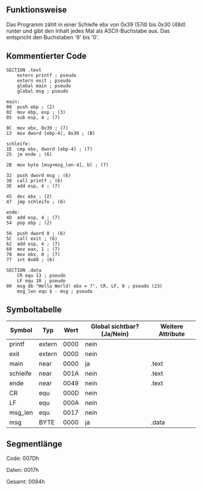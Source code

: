 ## Funktionsweise

Das Programm zählt in einer Schleife ebx von 0x39 (57d) bis 0x30 (48d) runter
und gibt den Inhalt jedes Mal als ASCII-Buchstabe aus. Das entspricht den
Buchstaben '9' bis '0'.

## Kommentierter Code

```
SECTION .text
	extern printf ; pseudo
	extern exit ; pseudo
	global main ; pseudo
	global msg ; pseudo

main:
00	push ebp ; (2)
02	mov ebp, esp ; (3)
05	sub esp, 4 ; (7)

0C	mov ebx, 0x39 ; (7)
13	mov dword [ebp-4], 0x30 ; (B)

schleife:
1E	cmp ebx, dword [ebp-4] ; (7)
25	je ende ; (6)

2B	mov byte [msg+msg_len-4], bl ; (7)

32	push dword msg ; (6)
38	call printf ; (6)
3E	add esp, 4 ; (7)

45	dec ebx ; (2)
47	jmp schleife ; (6)

ende:
4D	add esp, 4 ; (7)
54	pop ebp ; (2)

56	push dword 0 ; (6)
5C	call exit ; (6)
62	add esp, 4 ; (7)
69	mov eax, 1 ; (7)
70	mov ebx, 0 ; (7)
77	int 0x80 ; (6)

SECTION .data
	CR equ 13 ; pseudo
	LF equ 10 ; pseudo
00	msg db "Hello World! ebx = ?", CR, LF, 0 ; pseudo (23)
	msg_len equ $ - msg ; pseudo
```

## Symboltabelle

| Symbol | Typ | Wert | Global sichtbar? (Ja/Nein) | Weitere Attribute |
|--------|-----|------|----------------------------|-------------------|
| printf | extern | 0000 | nein | |
| exit | extern | 0000 | nein | |
| main | near | 0000 | ja | .text |
| schleife | near | 001A | nein | .text |
| ende | near | 0049 | nein | .text |
| CR | equ | 000D | nein | |
| LF | equ | 000A | nein | |
| msg_len | equ | 0017 | nein | |
| msg | BYTE | 0000 | ja | .data |

## Segmentlänge

Code: 007Dh

Daten: 0017h

Gesamt: 0094h

